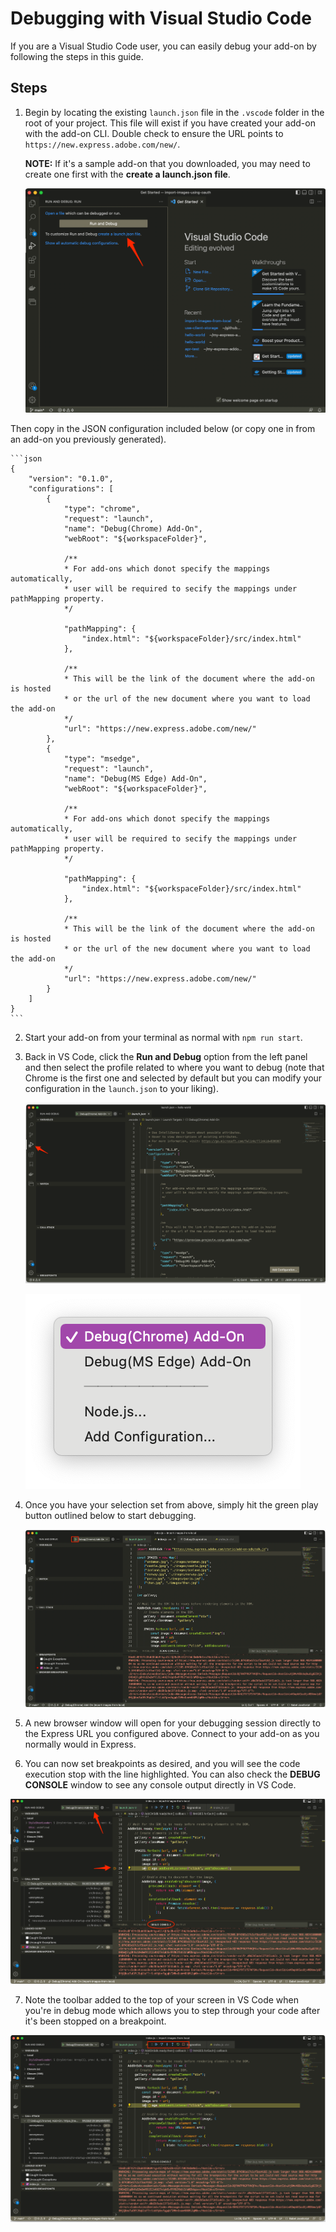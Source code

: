 # Debugging with Visual Studio Code

If you are a Visual Studio Code user, you can easily debug your add-on by following the steps in this guide.

<!-- An example of this workflow is shown in the video below for reference:

<iframe aria-label="Debugging VS Code Demo" src="https://drive.google.com/file/d/1at1jXCTIi9TZWxwFn11su0PeEQZhUGFC/preview" width="640" height="480"></iframe> -->


## Steps

1. Begin by locating the existing `launch.json` file in the `.vscode` folder in the root of your project. This file will exist if you have created your add-on with the add-on CLI. Double check to ensure the URL points to `https://new.express.adobe.com/new/`. 
  
   **NOTE:** If it's a sample add-on that you downloaded, you may need to create one first with the **create a launch.json file**.

    
   ![New launch.json file option](img/new-launch-json.png)

 Then copy in the JSON configuration included below (or copy one in from an add-on you previously generated). 

    ```json
    {        
        "version": "0.1.0",
        "configurations": [
            {
                "type": "chrome",
                "request": "launch",
                "name": "Debug(Chrome) Add-On",
                "webRoot": "${workspaceFolder}",

                /**
                * For add-ons which donot specify the mappings automatically,
                * user will be required to secify the mappings under pathMapping property.
                */

                "pathMapping": {
                    "index.html": "${workspaceFolder}/src/index.html"
                },

                /**
                * This will be the link of the document where the add-on is hosted
                * or the url of the new document where you want to load the add-on
                */
                "url": "https://new.express.adobe.com/new/"
            },
            {
                "type": "msedge",
                "request": "launch",
                "name": "Debug(MS Edge) Add-On",
                "webRoot": "${workspaceFolder}",

                /**
                * For add-ons which donot specify the mappings automatically,
                * user will be required to secify the mappings under pathMapping property.
                */

                "pathMapping": {
                    "index.html": "${workspaceFolder}/src/index.html"
                },

                /**
                * This will be the link of the document where the add-on is hosted
                * or the url of the new document where you want to load the add-on
                */
                "url": "https://new.express.adobe.com/new/"
            }
        ]
    }
    ```        

2. Start your add-on from your terminal as normal with `npm run start`.

3. Back in VS Code, click the **Run and Debug** option from the left panel and then select the profile related to where you want to debug (note that Chrome is the first one and selected by default but you can modify your configuration in the `launch.json` to your liking).

    ![launch.json file](img/vscode-debug-option.png)

    ![launch profiles](img/launch-profiles.png)

4. Once you have your selection set from above, simply hit the green play button outlined below to start debugging.

    ![start debugging](img/start-debug.png)

5. A new browser window will open for your debugging session directly to the Express URL you configured above. Connect to your add-on as you normally would in Express.

6. You can now set breakpoints as desired, and you will see the code execution stop with the line highlighted. You can also check the **DEBUG CONSOLE** window to see any console output directly in VS Code.

  ![debugging screenshot](img/debugging.png)

7. Note the toolbar added to the top of your screen in VS Code when you're in debug mode which allows you to step through your code after it's been stopped on a breakpoint. 

  ![debugging tools](img/debugger-tool.png)
